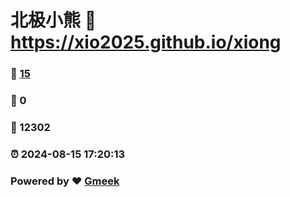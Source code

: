 # 北极小熊 :link: https://xio2025.github.io/xiong 
### :page_facing_up: [15](https://xio2025.github.io/xiong/tag.html) 
### :speech_balloon: 0 
### :hibiscus: 12302 
### :alarm_clock: 2024-08-15 17:20:13 
### Powered by :heart: [Gmeek](https://github.com/Meekdai/Gmeek)
